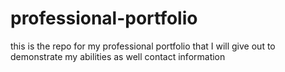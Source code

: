 # professional-portfolio
this is the repo for my professional portfolio that I will give out to demonstrate my abilities as well contact information 
